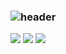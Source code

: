 ### ![header](https://capsule-render.vercel.app/api?type=Waving&text=wellcom&color=3CB371&fontColor=ffffff&fontAlignY=35&fontSize=60&height=150)
 <img src="https://img.shields.io/badge/Velog-20C997?style=flat&logo=velog&logoColor=white"/>
 <img src="https://img.shields.io/badge/Instagram-E4405F?style=flat&logo=instagram&logoColor=white"/>
 <img src="https://img.shields.io/badge/Facebook-1877F2?style=flat&logo=facebook&logoColor=white"/>
 
<!--
**Jung-won-seok/Jung-won-seok** is a ✨ _special_ ✨ repository because its `README.md` (this file) appears on your GitHub profile.


Here are some ideas to get you started:

- 🔭 I’m currently working on ...
- 🌱 I’m currently learning ...
- 👯 I’m looking to collaborate on ...
- 🤔 I’m looking for help with ...
- 💬 Ask me about ...
- 📫 How to reach me: ...
- 😄 Pronouns: ...
- ⚡ Fun fact: ...
-->
